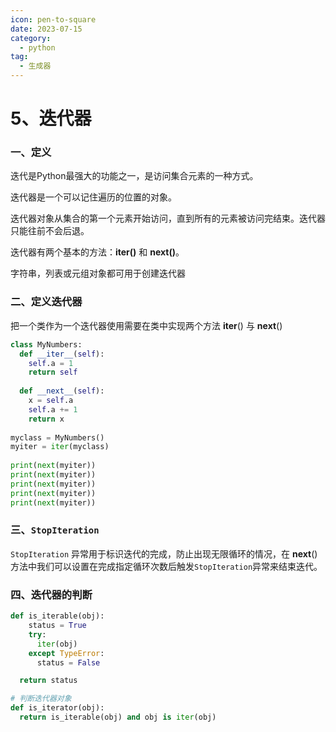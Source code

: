 ```yaml
---
icon: pen-to-square
date: 2023-07-15
category:
  - python
tag:
  - 生成器
---
```


# 5、迭代器



### 一、定义

迭代是Python最强大的功能之一，是访问集合元素的一种方式。

迭代器是一个可以记住遍历的位置的对象。

迭代器对象从集合的第一个元素开始访问，直到所有的元素被访问完结束。迭代器只能往前不会后退。

迭代器有两个基本的方法：**iter()** 和 **next()**。

字符串，列表或元组对象都可用于创建迭代器



### 二、定义迭代器

把一个类作为一个迭代器使用需要在类中实现两个方法 __iter__() 与 __next__() 

```python
class MyNumbers:
  def __iter__(self):
    self.a = 1
    return self
 
  def __next__(self):
    x = self.a
    self.a += 1
    return x
 
myclass = MyNumbers()
myiter = iter(myclass)
 
print(next(myiter))
print(next(myiter))
print(next(myiter))
print(next(myiter))
print(next(myiter))
```



### 三、`StopIteration`

`StopIteration` 异常用于标识迭代的完成，防止出现无限循环的情况，在 __next__() 方法中我们可以设置在完成指定循环次数后触发` StopIteration `异常来结束迭代。



### 四、迭代器的判断

```python
def is_iterable(obj):
    status = True
    try:
      iter(obj)
    except TypeError:
      status = False

  return status

# 判断迭代器对象
def is_iterator(obj):
  return is_iterable(obj) and obj is iter(obj)
```